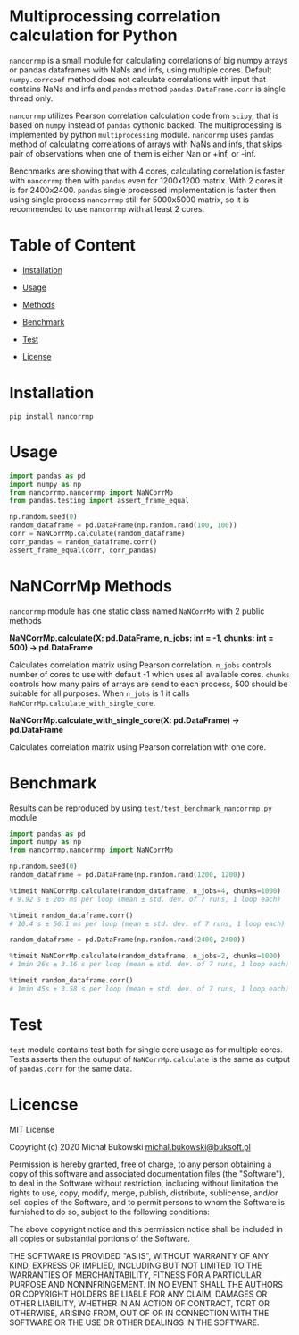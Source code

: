 Multiprocessing correlation calculation for Python
=======================
`nancorrmp` is a small module for calculating correlations of big numpy arrays or pandas dataframes with
 NaNs and infs, using multiple cores. Default `numpy.corrcoef` method does not calculate correlations
 with input that contains NaNs and infs and `pandas` method `pandas.DataFrame.corr` is single thread
 only. 
 
 `nancorrmp` utilizes Pearson correlation calculation code from `scipy`, that is based on `numpy` instead
 of `pandas` cythonic backed. The multiprocessing is implemented by python `multiprocessing` module. 
 `nancorrmp` uses `pandas` method of calculating correlations of arrays with NaNs and infs,
 that skips pair of observations when one of them is either Nan or +inf, or -inf.
 
 Benchmarks are showing that with 4 cores, calculating correlation is faster with `nancorrmp` then with `pandas`
 even for 1200x1200 matrix. With 2 cores it is for 2400x2400. `pandas` single processed implementation is faster
 then using single process `nancorrmp` still for 5000x5000 matrix, so it is recommended to use `nancorrmp` with at least
 2 cores.
 
 Table of Content
================

* [Installation](https://github.com/bukson/nancorrmp#installation)

* [Usage](https://github.com/bukson/nancorrmp#usage)

* [Methods](https://github.com/bukson/nancorrmp#nancorrmp-methods)

* [Benchmark](https://github.com/bukson/nancorrmp#benchmark)

* [Test](https://github.com/bukson/nancorrmp#test)

* [License](https://github.com/bukson/nancorrmp#license)

Installation
============

```
pip install nancorrmp
```
Usage
=====
```python
import pandas as pd
import numpy as np
from nancorrmp.nancorrmp import NaNCorrMp
from pandas.testing import assert_frame_equal

np.random.seed(0)
random_dataframe = pd.DataFrame(np.random.rand(100, 100))
corr = NaNCorrMp.calculate(random_dataframe)
corr_pandas = random_dataframe.corr()
assert_frame_equal(corr, corr_pandas)
```

NaNCorrMp Methods
=================
`nancorrmp` module has one static class named `NaNCorrMp` with 2 public methods

**NaNCorrMp.calculate(X: pd.DataFrame, n_jobs: int = -1, chunks: int = 500) -> pd.DataFrame**

Calculates correlation matrix using Pearson correlation. `n_jobs` controls number of cores to use
with default -1 which uses all available cores. `chunks` controls how many pairs of arrays are send to
each process, 500 should be suitable for all purposes. When `n_jobs` is 1 it calls `NaNCorrMp.calculate_with_single_core`.

**NaNCorrMp.calculate_with_single_core(X: pd.DataFrame) -> pd.DataFrame**

Calculates correlation matrix using Pearson correlation with one core.


Benchmark
============

Results can be reproduced by using `test/test_benchmark_nancorrmp.py` module

```python
import pandas as pd
import numpy as np
from nancorrmp.nancorrmp import NaNCorrMp

np.random.seed(0)
random_dataframe = pd.DataFrame(np.random.rand(1200, 1200))

%timeit NaNCorrMp.calculate(random_dataframe, n_jobs=4, chunks=1000)
# 9.92 s ± 205 ms per loop (mean ± std. dev. of 7 runs, 1 loop each)

%timeit random_dataframe.corr()
# 10.4 s ± 56.1 ms per loop (mean ± std. dev. of 7 runs, 1 loop each)

random_dataframe = pd.DataFrame(np.random.rand(2400, 2400))

%timeit NaNCorrMp.calculate(random_dataframe, n_jobs=2, chunks=1000)
# 1min 26s ± 3.16 s per loop (mean ± std. dev. of 7 runs, 1 loop each)

%timeit random_dataframe.corr()
# 1min 45s ± 3.58 s per loop (mean ± std. dev. of 7 runs, 1 loop each)
```

Test
====

`test` module contains test both for single core usage as for multiple cores. Tests asserts
then the outuput of `NaNCorrMp.calculate` is the same as output of `pandas.corr` for the same data. 

Licencse
========

MIT License

Copyright (c) 2020 Michał Bukowski michal.bukowski@buksoft.pl

Permission is hereby granted, free of charge, to any person obtaining a copy
of this software and associated documentation files (the "Software"), to deal
in the Software without restriction, including without limitation the rights
to use, copy, modify, merge, publish, distribute, sublicense, and/or sell
copies of the Software, and to permit persons to whom the Software is
furnished to do so, subject to the following conditions:

The above copyright notice and this permission notice shall be included in all
copies or substantial portions of the Software.

THE SOFTWARE IS PROVIDED "AS IS", WITHOUT WARRANTY OF ANY KIND, EXPRESS OR
IMPLIED, INCLUDING BUT NOT LIMITED TO THE WARRANTIES OF MERCHANTABILITY,
FITNESS FOR A PARTICULAR PURPOSE AND NONINFRINGEMENT. IN NO EVENT SHALL THE
AUTHORS OR COPYRIGHT HOLDERS BE LIABLE FOR ANY CLAIM, DAMAGES OR OTHER
LIABILITY, WHETHER IN AN ACTION OF CONTRACT, TORT OR OTHERWISE, ARISING FROM,
OUT OF OR IN CONNECTION WITH THE SOFTWARE OR THE USE OR OTHER DEALINGS IN THE
SOFTWARE.